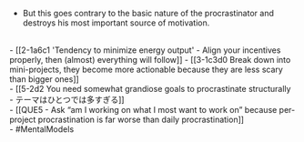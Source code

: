 - But this goes contrary to the basic nature of the procrastinator and destroys his most important source of motivation.
<br>
- [[2-1a6c1 'Tendency to minimize energy output' - Align your incentives properly, then (almost) everything will follow]]
- [[3-1c3d0 Break down into mini-projects, they become more actionable because they are less scary than bigger ones]]
<br>
- [[5-2d2 You need somewhat grandiose goals to procrastinate structurally - テーマはひとつでは多すぎる]]
<br>
- [[QUE5 - Ask “am I working on what I most want to work on” because per-project procrastination is far worse than daily procrastination]]
<br>
- #MentalModels
